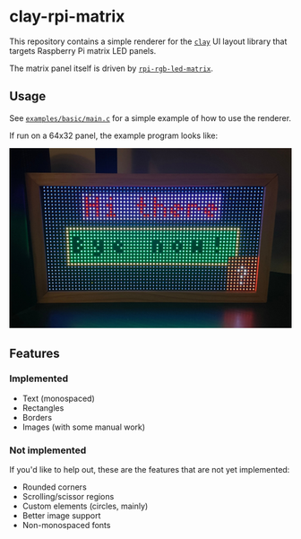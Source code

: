 # clay-rpi-matrix

This repository contains a simple renderer for the [`clay`](https://github.com/nicbarker/clay) UI
layout library that targets Raspberry Pi matrix LED panels.

The matrix panel itself is driven by [`rpi-rgb-led-matrix`](https://github.com/hzeller/rpi-rgb-led-matrix).

## Usage

See [`examples/basic/main.c`](examples/basic/main.c) for a simple example of how to use the renderer.

If run on a 64x32 panel, the example program looks like:

![preview of the example on hardware](./examples/basic/output.jpg)

## Features
### Implemented
- Text (monospaced)
- Rectangles
- Borders
- Images (with some manual work)

### Not implemented

If you'd like to help out, these are the features that are not yet implemented:

- Rounded corners
- Scrolling/scissor regions
- Custom elements (circles, mainly)
- Better image support
- Non-monospaced fonts
